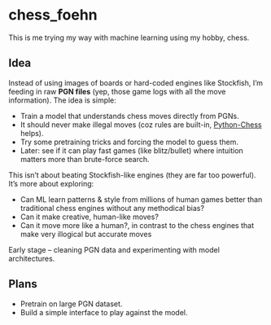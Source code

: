 # chess_foehn
This is me trying my way with machine learning using my hobby, chess.  

## Idea
Instead of using images of boards or hard-coded engines like Stockfish, I’m feeding in raw **PGN files** (yep, those game logs with all the move information). The idea is simple:  
- Train a model that understands chess moves directly from PGNs.  
- It should never make illegal moves (coz rules are built-in, [Python-Chess](https://python-chess.readthedocs.io/en/latest/) helps).  
- Try some pretraining tricks and forcing the model to guess them.  
- Later: see if it can play fast games (like blitz/bullet) where intuition matters more than brute-force search.  

This isn’t about beating Stockfish-like engines (they are far too powerful).  
It’s more about exploring:  
- Can ML learn patterns & style from millions of human games better than traditional chess engines without any methodical bias?  
- Can it make creative, human-like moves?
- Can it move more like a human?, in contrast to the chess engines that make very illogical but accurate moves  

Early stage – cleaning PGN data and experimenting with model architectures.  

## Plans
- Pretrain on large PGN dataset.  
- Build a simple interface to play against the model.